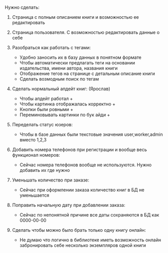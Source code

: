 Нужно сделать:
1. Страница с полным описанием книги и возможностью ее редактировать
2. Страница пользователя. С возможностью редактировать данные о себе

3. Разобраться как работать с тегами:
    - Удобно заносить их в базу данных в понятном формате
    - Чтобы автоматически предлагать теги на основании издательства, имени автора, названия книги
    - Отображение тегов на странице с детальным описание книги
    - Сделать возмодным поиск по тегам

4. Сделать нормальный апдейт книг: (Ярослав)
    - Чтобы апдейт работал +
    - Чтобы картинка отображалась корректно +
    - Кнопки были ровными +
    - Переминовывать картинки по бук айди +

5. Переделать статус юзеров:
    - Чтобы в базе данных были текстовые значения user,worker,admin вместо 1,2,3

6. Добавить номера телефонов при регистрации и вообще весь функционал номеров:
    - Сейчас номера телефонов вообще не используются. Нужно добавить их где нужно

7. Уменьшать количество при заказе:
    - Сейчас при оформлении заказа количество книг в БД не уменьшается

8. Поправить начальную дату при добавлении заказа:
    - Сейчас по непонятной причине все даты сохраняются в БД как 0000-00-00

9. Сделать чтобы можно было брать только одну книгу онлайн:
    - Не думаю что логично в библиотеке иметь возможность онлайн забронировать себе несколько экземпляров одной книги